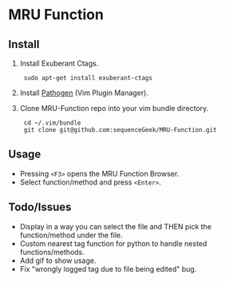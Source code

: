 # MRU Function

## Install
1. Install Exuberant Ctags.

        sudo apt-get install exuberant-ctags  
    
2. Install [Pathogen](https://github.com/tpope/vim-pathogen) (Vim Plugin Manager).  
3. Clone MRU-Function repo into your vim bundle directory.  

        cd ~/.vim/bundle  
        git clone git@github.com:sequenceGeek/MRU-Function.git

## Usage 
- Pressing `<F3>` opens the MRU Function Browser.
- Select function/method and press `<Enter>`.

## Todo/Issues
- Display in a way you can select the file and THEN pick the function/method under the file.
- Custom nearest tag function for python to handle nested functions/methods.
- Add gif to show usage.
- Fix "wrongly logged tag due to file being edited" bug.

